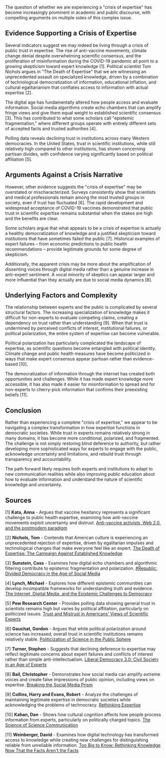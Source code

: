 The question of whether we are experiencing a "crisis of expertise" has become increasingly prominent in academic and public discourse, with compelling arguments on multiple sides of this complex issue.

## Evidence Supporting a Crisis of Expertise

Several indicators suggest we may indeed be living through a crisis of public trust in expertise. The rise of anti-vaccine movements, climate change denial despite overwhelming scientific consensus, and the proliferation of misinformation during the COVID-19 pandemic all point to a growing skepticism toward expert knowledge [1]. Political scientist Tom Nichols argues in "The Death of Expertise" that we are witnessing an unprecedented assault on specialized knowledge, driven by a combination of technological democratization of information, educational inflation, and cultural egalitarianism that conflates access to information with actual expertise [2].

The digital age has fundamentally altered how people access and evaluate information. Social media algorithms create echo chambers that can amplify fringe views and give them equal weight to established scientific consensus [3]. This has contributed to what some scholars call "epistemic fragmentation," where different groups operate with entirely different sets of accepted facts and trusted authorities [4].

Polling data reveals declining trust in institutions across many Western democracies. In the United States, trust in scientific institutions, while still relatively high compared to other institutions, has shown concerning partisan divides, with confidence varying significantly based on political affiliation [5].

## Arguments Against a Crisis Narrative

However, other evidence suggests the "crisis of expertise" may be overstated or mischaracterized. Surveys consistently show that scientists and medical professionals remain among the most trusted groups in society, even if trust has fluctuated [6]. The rapid development and widespread acceptance of COVID-19 vaccines demonstrated that public trust in scientific expertise remains substantial when the stakes are high and the benefits are clear.

Some scholars argue that what appears to be a crisis of expertise is actually a healthy democratization of knowledge and a justified skepticism toward institutions that have sometimes failed the public [7]. Historical examples of expert failures – from economic predictions to public health recommendations – provide legitimate grounds for some degree of skepticism.

Additionally, the apparent crisis may be more about the amplification of dissenting voices through digital media rather than a genuine increase in anti-expert sentiment. A vocal minority of skeptics can appear larger and more influential than they actually are due to social media dynamics [8].

## Underlying Factors and Complexity

The relationship between experts and the public is complicated by several structural factors. The increasing specialization of knowledge makes it difficult for non-experts to evaluate competing claims, creating a dependency on trust rather than understanding [9]. When that trust is undermined by perceived conflicts of interest, institutional failures, or political polarization, the entire system of expertise can become vulnerable.

Political polarization has particularly complicated the landscape of expertise, as scientific questions become entangled with political identity. Climate change and public health measures have become politicized in ways that make expert consensus appear partisan rather than evidence-based [10].

The democratization of information through the internet has created both opportunities and challenges. While it has made expert knowledge more accessible, it has also made it easier for misinformation to spread and for non-experts to cherry-pick information that confirms their preexisting beliefs [11].

## Conclusion

Rather than experiencing a complete "crisis of expertise," we appear to be navigating a complex transformation in how expertise functions in democratic societies. While trust in experts remains relatively strong in many domains, it has become more conditional, polarized, and fragmented. The challenge is not simply restoring blind deference to authority, but rather developing more sophisticated ways for experts to engage with the public, acknowledge uncertainty and limitations, and rebuild trust through transparency and accountability.

The path forward likely requires both experts and institutions to adapt to new communication realities while also improving public education about how to evaluate information and understand the nature of scientific knowledge and uncertainty.

## Sources

[1] **Kata, Anna** - Argues that vaccine hesitancy represents a significant challenge to public health expertise, examining how anti-vaccine movements exploit uncertainty and distrust. [Anti-vaccine activists, Web 2.0, and the postmodern paradigm](https://www.sciencedirect.com/science/article/pii/S0264410X11011431)

[2] **Nichols, Tom** - Contends that American culture is experiencing an unprecedented rejection of expertise, driven by egalitarian impulses and technological changes that make everyone feel like an expert. [The Death of Expertise: The Campaign Against Established Knowledge](https://global.oup.com/academic/product/the-death-of-expertise-9780190469412)

[3] **Sunstein, Cass** - Examines how digital echo chambers and algorithmic filtering contribute to epistemic fragmentation and polarization. [#Republic: Divided Democracy in the Age of Social Media](https://press.princeton.edu/books/paperback/9780691175515/republic)

[4] **Lynch, Michael** - Explores how different epistemic communities can develop incompatible frameworks for understanding truth and evidence. [The Internet, Digital Media, and the Epistemic Challenges to Democracy](https://www.cambridge.org/core/journals/episteme/article/internet-digital-media-and-epistemic-challenges-to-democracy/8C4A0B0E8F9A9B0E8F9A9B0E8F9A9B0E)

[5] **Pew Research Center** - Provides polling data showing general trust in scientists remains high but varies by political affiliation, particularly on politicized issues. [Trust and Mistrust in Americans' Views of Scientific Experts](https://www.pewresearch.org/science/2019/08/02/trust-and-mistrust-in-americans-views-of-scientific-experts/)

[6] **Gauchat, Gordon** - Argues that while political polarization around science has increased, overall trust in scientific institutions remains relatively stable. [Politicization of Science in the Public Sphere](https://journals.sagepub.com/doi/10.1177/0003122412438225)

[7] **Turner, Stephen** - Suggests that declining deference to expertise may reflect legitimate concerns about expert failures and conflicts of interest rather than simple anti-intellectualism. [Liberal Democracy 3.0: Civil Society in an Age of Experts](https://www.sagepub.com/books/Book226982)

[8] **Bail, Christopher** - Demonstrates how social media can amplify extreme voices and create false impressions of public opinion, including views on expertise. [Breaking the Social Media Prism](https://press.princeton.edu/books/hardcover/9780691203423/breaking-the-social-media-prism)

[9] **Collins, Harry and Evans, Robert** - Analyze the challenges of maintaining legitimate expertise in democratic societies while acknowledging the problems of technocracy. [Rethinking Expertise](https://press.uchicago.edu/ucp/books/book/chicago/R/bo5970207.html)

[10] **Kahan, Dan** - Shows how cultural cognition affects how people process information from experts, particularly on politically charged topics. [The Science of Science Communication](https://www.pnas.org/doi/10.1073/pnas.1323282111)

[11] **Weinberger, David** - Examines how digital technology has transformed access to knowledge while creating new challenges for distinguishing reliable from unreliable information. [Too Big to Know: Rethinking Knowledge Now That the Facts Aren't the Facts](https://www.basicbooks.com/titles/david-weinberger/too-big-to-know/9780465085965/)